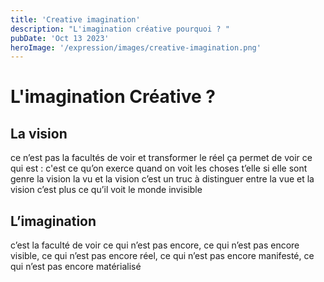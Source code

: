```yaml
---
title: 'Creative imagination'
description: "L'imagination créative pourquoi ? "
pubDate: 'Oct 13 2023'
heroImage: '/expression/images/creative-imagination.png'
---
```


# L'imagination Créative ? 


## La vision

ce n’est pas la facultés de voir et transformer le réel ça permet de voir ce qui est : c'est ce qu’on exerce quand on voit les choses t’elle si elle sont genre la vision la vu et la vision c’est un truc à distinguer entre la vue et la vision c’est plus ce qu’il voit le monde invisible

## L’imagination

c’est la faculté de voir ce qui n’est pas encore, ce qui n’est pas encore visible, ce qui n’est pas encore réel, ce qui n’est pas encore manifesté, ce qui n’est pas encore matérialisé
